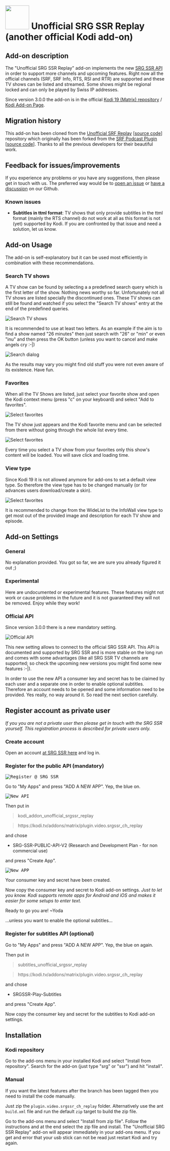 
# <img src="plugin.video.srgssr_ch_replay/resources/icon.png" width="75" height="75" /> Unofficial SRG SSR Replay (another official Kodi add-on) 

## Add-on description
The "Unofficial SRG SSR Replay" add-on implements the new [SRG SSR API](https://developer.srgssr.ch/apis) in order to support more channels and upcoming features. Right now all the official channels (SRF, SRF Info, RTS, RSI and RTR) are supported and these TV shows can be listed and streamed. Some shows might be regional locked and can only be played by Swiss IP addresses.

Since version 3.0.0 the add-on is in the official [Kodi 19 (Matrix) repository](https://github.com/xbmc/repo-plugins/tree/matrix/plugin.video.srgssr_ch_replay) / [Kodi Add-on Page](https://kodi.tv/addons/matrix/plugin.video.srgssr_ch_replay).

## Migration history
This add-on has been cloned from the [Unofficial SRF Replay](https://kodi.tv/addons/matrix/plugin.video.srf_ch_replay) [[source code](https://github.com/ManBehindMooN/kodi_plugin_video_srf_ch_replay)] repository which originally has been forked from the [SRF Podcast Plugin](https://kodi.wiki/view/Add-on:SRF_Podcast_Plugin) [[source code](https://github.com/ambermoon/xbmc_plugin_video_srf_podcast_ch)]. Thanks to all the previous developers for their beautiful work.

## Feedback for issues/improvements
If you experience any problems or you have any suggestions, then please get in touch with us. The preferred way would be to [open an issue](https://github.com/ManBehindMooN/kodi_plugin_video_srgssr_ch_replay/issues) or [have a discussion](https://github.com/ManBehindMooN/kodi_plugin_video_srgssr_ch_replay/discussions) on our Github.

### Known issues

* **Subtitles in ttml format**: TV shows that only provide subtitles in the ttml format (mainly the RTS channel) do not work at all as this format is not (yet) supported by Kodi. If you are confronted by that issue and need a solution, let us know.

## Add-on Usage
The add-on is self-explanatory but it can be used most efficiently in combination with these recommendations.

### Search TV shows
A TV show can be found by selecting a a predefined search query which is the first letter of the show. Nothing news worthy so far. Unfortunately not all TV shows are listed specially the discontinued ones. These TV shows can still be found and watched if you select the "Search TV shows" entry at the end of the predefined queries. 

![Search TV shows](pictures/usage4.png)

It is recommended to use at least two letters. As an example if the aim is to find a show named "26 minutes" then just search with "26" or "min" or even "inu" and then press the OK button (unless you want to cancel and make angels cry :-|)

![Search dialog](pictures/usage5.png)

As the results may vary you might find old stuff you were not even aware of its existence. Have fun.

### Favorites
When all the TV Shows are listed, just select your favorite show and open the Kodi context menu (press "c" on your keyboard) and select "Add to favorites".

![Select favorites](pictures/usage1.png)

The TV show just appears and the Kodi favorite menu and can be selected from there without going through the whole list every time.

![Select favorites](pictures/usage2.png)

Every time you select a TV show from your favorites only this show's content will be loaded. You will save click and loading time.

### View type
Since Kodi 19 it is not allowed anymore for add-ons to set a default view type. So therefore the view type has to be changed manually (or for advances users download/create a skin).

![Select favorites](pictures/usage3.png)

It is recommended to change from the WideList to the InfoWall view type to get most out of the provided image and description for each TV show and episode. 


## Add-on Settings

### General
No explanation provided. You got so far, we are sure you already figured it out ;)

### Experimental
Here are undocumented or experimental features. These features might not work or cause problems in the future and it is not guaranteed they will not be removed. Enjoy while they work!

### Official API
Since version 3.0.0 there is a new mandatory setting.

![Official API](pictures/new_api_settings.png)

This new setting allows to connect to the official SRG SSR API. This API is documented and supported by SRG SSR and is more stable on the long run and comes with some advantages (like all SRG SSR TV channels are supported; so check the upcoming new versions you might find some new features :-|).

In order to use the new API a consumer key and secret has to be claimed by each user and a separate one in order to enable optional subtitles. Therefore an account needs to be opened and some information need to be provided. Yes really, no way around it. So read the next section carefully.

## Register account as private user
*If you you are not a private user then please get in touch with the SRG SSR yourself. This registration process is described for private users only.*

### Create account
Open an account [at SRG SSR here](https://developer.srgssr.ch/user/register) and log in.

### Register for the public API (mandatory)

<kbd>![Register @ SRG SSR](pictures/new_api_register.png)</kbd>

Go to "My Apps" and press "ADD A NEW APP". Yep, the blue on.

 <kbd>![New API](pictures/new_api_register_add_app.png)</kbd>

Then put in
> kodi_addon_unofficial_srgssr_replay

> https[]()://kodi.tv/addons/matrix/plugin.video.srgssr_ch_replay
 
and chose
 * SRG-SSR-PUBLIC-API-V2 (Research and Development Plan - for non commercial use)
 
and press "Create App".

<kbd>![New APP](pictures/new_api_register_app.png)</kbd>
 
Your consumer key and secret have been created.

Now copy the consumer key and secret to Kodi add-on settings. *Just to let you know. Kodi supports remote apps for Android and iOS and makes it easier for some setups to enter text.*
 
Ready to go you are! ~Yoda 

...unless you want to enable the optional subtitles...

### Register for subtitles API (optional)

Go to "My Apps" and press "ADD A NEW APP". Yep, the blue on again.

Then put in
> subtitles_unofficial_srgssr_replay

> https[]()://kodi.tv/addons/matrix/plugin.video.srgssr_ch_replay
 
and chose
 * SRGSSR-Play-Subtitles
 
and press "Create App".

Now copy the consumer key and secret for the subtitles to Kodi add-on settings.


## Installation

### Kodi repository
Go to the add-ons menu in your installed Kodi and select "Install from repository". Search for the add-on (just type "srg" or "ssr") and hit "install".

### Manual
If you want the latest features after the branch has been tagged then you need to install the code manually.

Just zip the `plugin.video.srgssr_ch_replay` folder. Alternatively use the ant `build.xml` file and run the default `zip` target to build the zip file.

Go to the add-ons menu and select "Install from zip file". Follow the instructions and at the end select the zip file and install. The "Unofficial SRG SSR Replay" add-on will appear immediately in your add-ons menu. If you get and error that your usb stick can not be read just restart Kodi and try again.